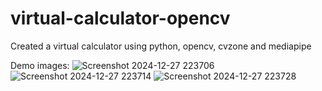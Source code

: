 ﻿# virtual-calculator-opencv
Created a virtual calculator using python, opencv, cvzone and mediapipe 

 Demo images:
![Screenshot 2024-12-27 223706](https://github.com/user-attachments/assets/b35913cf-dcdf-4351-bdaa-e546b000a901)
![Screenshot 2024-12-27 223714](https://github.com/user-attachments/assets/a08b33bc-8adc-48da-a85d-d5b3006c7d18)
![Screenshot 2024-12-27 223728](https://github.com/user-attachments/assets/e24641ac-e90f-4b72-a301-3a0994c9de4d)
